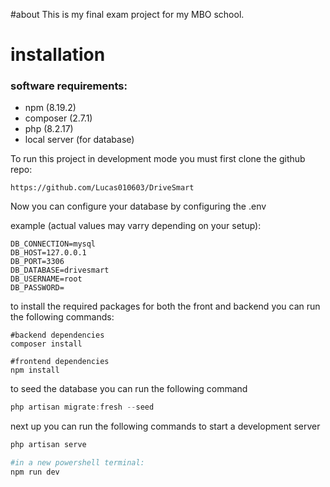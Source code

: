 #about
This is my final exam project for my MBO school. 

# installation

### software requirements:
- npm (8.19.2)
- composer (2.7.1)
- php (8.2.17)
- local server (for database)

To run this project in development mode you must first clone the github repo: 

`https://github.com/Lucas010603/DriveSmart`

Now you can configure your database by configuring the .env

example (actual values may varry depending on your setup):
```dotenv
DB_CONNECTION=mysql
DB_HOST=127.0.0.1
DB_PORT=3306
DB_DATABASE=drivesmart
DB_USERNAME=root
DB_PASSWORD=
```

to install the required packages for both the front and backend you can run the following commands: 

```
#backend dependencies
composer install

#frontend dependencies
npm install
```

to seed the database you can run the following command

```powershell
php artisan migrate:fresh --seed
```

next up you can run the following commands to start a development server

```powershell
php artisan serve

#in a new powershell terminal:
npm run dev

```
